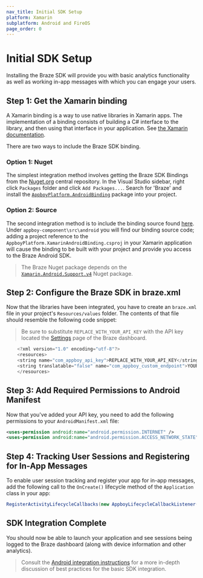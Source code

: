 ```yaml
---
nav_title: Initial SDK Setup
platform: Xamarin
subplatform: Android and FireOS
page_order: 0
---
```

# Initial SDK Setup

Installing the Braze SDK will provide you with basic analytics functionality as well as working in-app messages with which you can engage your users.

## Step 1: Get the Xamarin binding

A Xamarin binding is a way to use native libraries in Xamarin apps. The implementation of a binding consists of building a C# interface to the library, and then using that interface in your application.  See [the Xamarin documentation][2].

There are two ways to include the Braze SDK binding.

### Option 1: Nuget

The simplest integration method involves getting the Braze SDK Bindings from the [Nuget.org][9] central repository. In the Visual Studio sidebar, right click `Packages` folder and click `Add Packages...`.  Search for 'Braze' and install the [`AppboyPlatform.AndroidBinding`][13] package into your project.

### Option 2: Source

The second integration method is to include the binding source found [here][3].  Under `appboy-component\src\android` you will find our binding source code; adding a project reference to the ```AppboyPlatform.XamarinAndroidBinding.csproj``` in your Xamarin application will cause the binding to be built with your project and provide you access to the Braze Android SDK.

>  The Braze Nuget package depends on the [`Xamarin.Android.Support.v4`][12] Nuget package.

## Step 2: Configure the Braze SDK in braze.xml
Now that the libraries have been integrated, you have to create an `braze.xml` file in your project's `Resources/values` folder. The contents of that file should resemble the following code snippet:

>  Be sure to substitute `REPLACE_WITH_YOUR_API_KEY` with the API key located the [Settings][4] page of the Braze dashboard.

```java
    <?xml version="1.0" encoding="utf-8"?>
    <resources>
    <string name="com_appboy_api_key">REPLACE_WITH_YOUR_API_KEY</string>
    <string translatable="false" name="com_appboy_custom_endpoint">YOUR_CUSTOM_ENDPOINT_OR_CLUSTER</string>
    </resources>
```

## Step 3: Add Required Permissions to Android Manifest
Now that you've added your API key, you need to add the following permissions to your `AndroidManifest.xml` file:

```xml
<uses-permission android:name="android.permission.INTERNET" />
<uses-permission android:name="android.permission.ACCESS_NETWORK_STATE" />
```

## Step 4: Tracking User Sessions and Registering for In-App Messages
To enable user session tracking and register your app for in-app messages, add the following call to the `OnCreate()` lifecycle method of the `Application` class in your app:

```csharp
RegisterActivityLifecycleCallbacks(new AppboyLifecycleCallbackListener());
```

## SDK Integration Complete

You should now be able to launch your application and see sessions being logged to the Braze dashboard (along with device information and other analytics).  

> Consult the [Android integration instructions][8] for a more in-depth discussion of best practices for the basic SDK integration.

[2]: http://developer.xamarin.com/guides/android/advanced_topics/java_integration_overview/binding_a_java_library_%28.jar%29/
[3]: https://github.com/Appboy/appboy-xamarin-bindings
[4]: https://dashboard-01.braze.com/app_settings/app_settings/ "Settings"
[8]: {{site.baseurl}}/developer_guide/platform_integration_guides/android/initial_sdk_setup/
[9]: https://www.nuget.org/
[12]: https://www.nuget.org/packages/Xamarin.Android.Support.v4/
[13]: https://www.nuget.org/packages/AppboyPlatform.AndroidBinding/
